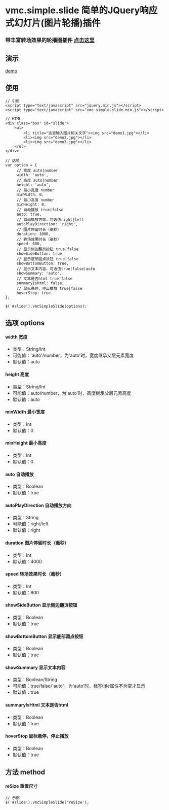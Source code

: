 # vmc.simple.slide 简单的JQuery响应式幻灯片(图片轮播)插件

### 带丰富转场效果的轮播图插件 [点击这里](https://github.com/vomoc/vmc.slide)

## 演示

[demo](https://vomoc.github.io/vmc.simple.slide/test/)

## 使用

```
// 引用
<script type="text/javascript" src="jquery.min.js"></script>
<script type="text/javascript" src="vmc.simple.slide.min.js"></script>
```

```
// HTML
<div class="box" id="slide">
    <ul>
        <li title="这里输入图片相关文字"><img src="demo1.jpg"></li>
        <li><img src="demo2.jpg"></li>
        <li><img src="demo3.jpg"></li>
    </ul>
</div>
```

```
// 选项
var option = {
     // 宽度 auto|number
     width: 'auto',
     // 高度 auto|number
     height: 'auto',
     // 最小宽度 number
     minWidth: 0,
     // 最小高度 number
     minHeight: 0,
     // 自动播放 true|false
     auto: true,
     // 自动播放方向，可选值right|left
     autoPlayDirection: 'right',
     // 图片停留时长（毫秒）
     duration: 1000,
     // 转场效果时长（毫秒）
     speed: 600,
     // 显示侧边翻页按钮 true|false
     showSideButton: true,
     // 显示底部圆点按钮 true|false
     showBottomButton: true,
     // 显示文本内容，可选值true|false|auto
     showSummary: 'auto',
     // 文本是否html true|false
     summaryIsHtml: false,
     // 鼠标悬停，停止播放 true|false
     hoverStop: true
};

$('#slide').vmcSimpleSlide(options);
```

## 选项 options

#### width 宽度
- 类型：String/Int
- 可能值：'auto'/number，为'auto'时，宽度继承父层元素宽度
- 默认值：auto

#### height 高度
- 类型：String/Int
- 可能值：auto/number，为'auto'时，高度继承父层元素高度
- 默认值：auto

#### minWidth 最小宽度
- 类型：Int
- 默认值：0

#### minHeight 最小高度
- 类型：Int
- 默认值：0

#### auto 自动播放
- 类型：Boolean
- 默认值：true

#### autoPlayDirection 自动播放方向
- 类型：String
- 可能值：right/left
- 默认值：right

#### duration 图片停留时长（毫秒）
- 类型：Int
- 默认值：4000

#### speed 转场效果时长（毫秒）
- 类型：Int
- 默认值：600

#### showSideButton 显示侧边翻页按钮
- 类型：Boolean
- 默认值：true

#### showBottomButton 显示底部圆点按钮
- 类型：Boolean
- 默认值：true

#### showSummary 显示文本内容
- 类型：Boolean/String
- 可能值：true/false/'auto'，为'auto'时，标签title属性不为空才显示
- 默认值：true

#### summaryIsHtml 文本是否html
- 类型：Boolean
- 默认值：true

#### hoverStop 鼠标悬停，停止播放
- 类型：Boolean
- 默认值：true


## 方法 method

#### reSize 重置尺寸
```
// 示例
$('#slide').vmcSimpleSlide('reSize');
```
